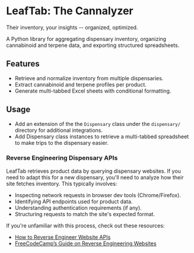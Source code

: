 # LeafTab: The Cannalyzer
Their inventory, your insights -- organized, optimized.

A Python library for aggregating dispensary inventory, organizing cannabinoid and terpene data, and exporting structured spreadsheets.

## Features

* Retrieve and normalize inventory from multiple dispensaries.
* Extract cannabinoid and terpene profiles per product.
* Generate multi-tabbed Excel sheets with conditional formatting.

## Usage

* Add an extension of the the `Dispensary` class under the `dispensary/` directory for additional integrations.
* Add Dispensary class instances to retrieve a multi-tabbed spreadsheet to make trips to the dispensary easier.

### Reverse Engineering Dispensary APIs 

LeafTab retrieves product data by querying dispensary websites. If you need to adapt this for a new dispensary, you'll need to analyze how their site fetches inventory. This typically involves:

- Inspecting network requests in browser dev tools (Chrome/Firefox).
- Identifying API endpoints used for product data. 
- Understanding authentication requirements (if any). 
- Structuring requests to match the site's expected format. 

If you're unfamiliar with this process, check out these resources:

- [How to Reverse Engineer Website APIs](https://blog.apify.com/reverse-engineer-apis/) 
- [FreeCodeCamp’s Guide on Reverse Engineering Websites](https://www.freecodecamp.org/news/how-to-reverse-engineer-a-website/)